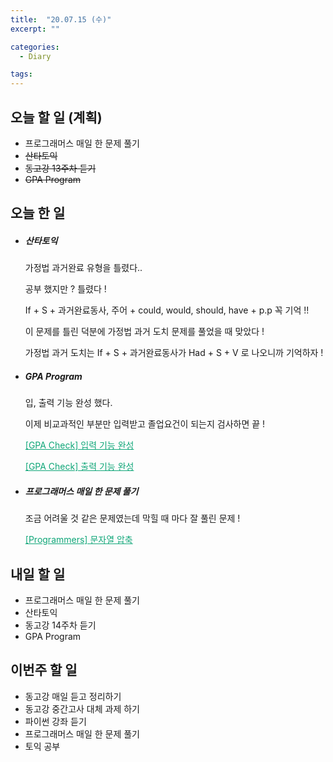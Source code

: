 ```yaml
---
title:  "20.07.15 (수)"
excerpt: ""

categories:
  - Diary

tags:
---
```


## 오늘 할 일 (계획)

- 프로그래머스 매일 한 문제 풀기
- ~~산타토익~~
- ~~동고강 13주차 듣기~~
- ~~GPA Program~~

## 오늘 한 일

- ##### 산타토익

  가정법 과거완료 유형을 틀렸다..

  공부 했지만 ? 틀렸다 !

  If + S + 과거완료동사, 주어 + could, would, should, have + p.p 꼭 기억 !!

  이 문제를 틀린 덕분에 가정법 과거 도치 문제를 풀었을 때 맞았다 !

  가정법 과거 도치는 If + S + 과거완료동사가 Had + S + V 로 나오니까 기억하자 !

- ##### GPA Program

  입, 출력 기능 완성 했다.

  이제 비교과적인 부분만 입력받고 졸업요건이 되는지 검사하면 끝 !

  <a href="https://nam-ki-bok.github.io/gpa_check/GPA_8/" style="color:#0FA678">[GPA Check] 입력 기능 완성</a>

  <a href="https://nam-ki-bok.github.io/gpa_check/GPA_9/" style="color:#0FA678">[GPA Check] 출력 기능 완성</a>

- ##### 프로그래머스 매일 한 문제 풀기

  조금 어려울 것 같은 문제였는데 막힐 때 마다 잘 풀린 문제 !

  <a href="https://nam-ki-bok.github.io/quiz/Quiz_StringEgg/" style="color:#0FA678">[Programmers] 문자열 압축</a>


## 내일 할 일

- 프로그래머스 매일 한 문제 풀기
- 산타토익
- 동고강 14주차 듣기
- GPA Program

## 이번주 할 일

- 동고강 매일 듣고 정리하기
- 동고강 중간고사 대체 과제 하기
- 파이썬 강좌 듣기
- 프로그래머스 매일 한 문제 풀기
- 토익 공부

